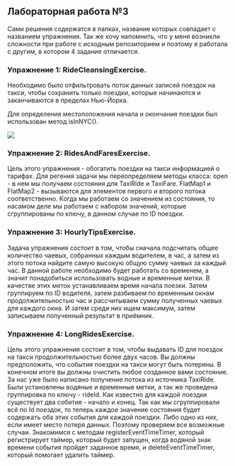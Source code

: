 ## Лабораторная работа №3

Сами решения содержатся в папках, название которых совпадает с названием упражнения. 
Так же хочу напомнить, что у меня возникли сложности при работе с исходным репозиторием и поэтому я работала с другим, в котором 4 задание отличается.

### Упражнение 1: RideCleansingExercise.
Необходимо было отфильтровать поток данных записей поездок на такси, чтобы сохранить только поездки, которые начинаются и заканчиваются в пределах Нью-Йорка.

Для определения местоположения начала и окончания поездки был использован метод isInNYC().


![](1_ex_code.png)


### Упражнение 2: RidesAndFaresExercise.
Цель этого упражнения - обогатить поездки на такси информацией о тарифах.
Для регения задачи мы переопределяем методы класса:
open - в нем мы получаем состояния для TaxiRide и TaxiFare.
FlatMap1 и FlatMap2 - вызываются для элементов первого и второго потока соответственно.
Когда мы работаем со значением из состояния, то насамом деле мы работаем с набором значений, которые сгруппированы по ключу, в данном случае по ID поездки.


### Упражнение 3: HourlyTipsExercise.
Задача упражнения состоит в том, чтобы сначала подсчитать общее количество чаевых, собранных каждым водителем, в час, а затем из этого потока найдите самую высокую общую сумму чаевых за каждый час.
В данной работе необходимо будет работать со временем, а значит понадобиться использовать водные и временные метки. В качестве этих меток устанавливаем время начала поезки.
Затем группируем по ID водителя, затем разбиваем по временным окнам продолжительностью час и рассчитываем сумму полученных чаевых для каждого окна.
И затем среди них ищем максимум, затем записываем полученный результат в приёмник.

### Упражнение 4: LongRidesExercise.
Цель этого упражнения состоит в том, чтобы выдавать ID для поездок на такси продолжительностью более двух часов. Вы должны предположить, что события поездки на такси могут быть потеряны.
В конечном итоге вы должны очистить любое созданное вами состояние.
За нас уже было написано получение потока из источника TaxiRide. Были установлены водяные и временные метки, а так же проведена группировка по ключу - rideId.
Как известно для каждой поездки существует два собития - начало и конец. Так как мы сгруппировали всё по Id поездок, то теперь каждое значение состояния будет содержать оба этих события для каждой поездки. Либо одно из них, если имеет место потеря данных. Поэтому проверяем все возможные случаи.
Знакомимся с методам registerEventTimeTimer, который регистрирует таймер, который будет запущен, когда водяной знак времени события пройдет заданное время, и deleteEventTimeTimer, который помогает удалить таймер.














